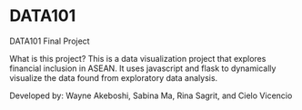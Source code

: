 # DATA101
DATA101 Final Project

What is this project?
This is a data visualization project that explores financial inclusion in ASEAN. It uses javascript and flask to dynamically visualize the data found from exploratory data analysis.

Developed by: Wayne Akeboshi, Sabina Ma, Rina Sagrit, and Cielo Vicencio
